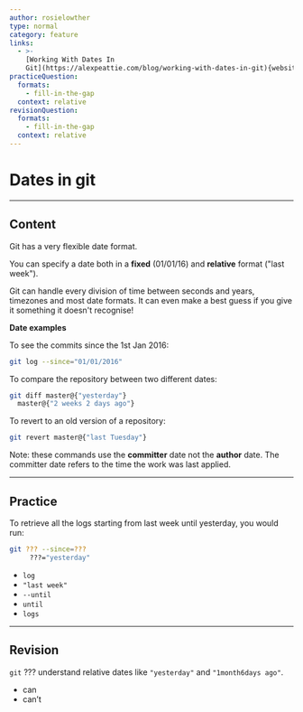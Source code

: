 ```yaml
---
author: rosielowther
type: normal
category: feature
links:
  - >-
    [Working With Dates In
    Git](https://alexpeattie.com/blog/working-with-dates-in-git){website}
practiceQuestion:
  formats:
    - fill-in-the-gap
  context: relative
revisionQuestion:
  formats:
    - fill-in-the-gap
  context: relative
---
```


# Dates in git


---

## Content

Git has a very flexible date format.

You can specify a date both in a **fixed** (01/01/16) and **relative** format ("last week"). 

Git can handle every division of time between seconds and years, timezones and most date formats. It can even make a best guess if you give it something it doesn't recognise!

**Date examples**

To see the commits since the 1st Jan 2016:

```bash
git log --since="01/01/2016"
```

To compare the repository between two different dates:

```bash
git diff master@{"yesterday"} 
  master@{"2 weeks 2 days ago"}
```

To revert to an old version of a repository:

```bash
git revert master@{"last Tuesday"}
```

Note: these commands use the **committer** date not the **author** date. The committer date refers to the time the work was last applied.


---

## Practice

To retrieve all the logs starting from last week until yesterday, you would run:

```bash
git ??? --since=??? 
     ???="yesterday"
```

- `log`
- `"last week"`
- `--until`
- `until`
- `logs`


---

## Revision

`git` ??? understand relative dates like `"yesterday"` and `"1month6days ago"`.

- can
- can’t
